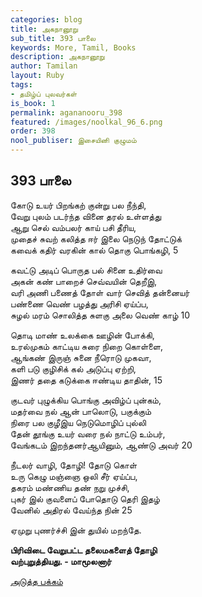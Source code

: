 ```yaml
---
categories: blog
title: அகநானூறு
sub_title: 393 பாலை
keywords: More, Tamil, Books
description: அகநானூறு
author: Tamilan
layout: Ruby
tags:
- தமிழ்ப் புலவர்கள்
is_book: 1
permalink: agananooru_398
featured: /images/noolkal_96_6.png
order: 398
nool_publiser: இசையினி குழுமம்
---
```



## 393 பாலை

கோடு உயர் பிறங்கற் குன்று பல நீந்தி,  
வேறு புலம் படர்ந்த வினை தரல் உள்ளத்து  
ஆறு செல் வம்பலர் காய் பசி தீரிய,  
முதைச் சுவற் கலித்த ஈர் இலை நெடுந் தோட்டுக்  
கவைக் கதிர் வரகின் கால் தொகு பொங்கழி, 5

கவட்டு அடிப் பொருத பல் சினை உதிர்வை  
அகன் கண் பாறைச் செவ்வயின் தெறீஇ,  
வரி அணி பணைத் தோள் வார் செவித் தன்னையர்  
பண்ணை வெண் பழத்து அரிசி ஏய்ப்ப,  
சுழல் மரம் சொலித்த சுளகு அலை வெண் காழ் 10

தொடி மாண் உலக்கை ஊழின் போக்கி,  
உரல்முகம் காட்டிய சுரை நிறை கொள்ளை,  
ஆங்கண் இருஞ் சுனை நீரொடு முகவா,  
களி படு குழிசிக் கல் அடுப்பு ஏற்றி,  
இணர் ததை கடுக்கை ஈண்டிய தாதின், 15

குடவர் புழுக்கிய பொங்கு அவிழ்ப் புன்கம்,  
மதர்வை நல் ஆன் பாலொடு, பகுக்கும்  
நிரை பல குழீஇய நெடுமொழிப் புல்லி  
தேன் தூங்கு உயர் வரை நல் நாட்டு உம்பர்,  
வேங்கடம் இறந்தனர்ஆயினும், ஆண்டு அவர் 20

நீடலர் வாழி, தோழி! தோடு கொள்  
உரு கெழு மஞ்ஞை ஒலி சீர் ஏய்ப்ப,  
தகரம் மண்ணிய தண் நறு முச்சி,  
புகர் இல் குவளைப் போதொடு தெரி இதழ்  
வேனில் அதிரல் வேய்ந்த நின் 25

ஏமுறு புணர்ச்சி இன் துயில் மறந்தே.

**பிரிவிடை வேறுபட்ட தலைமகளைத் தோழி  
வற்புறுத்தியது. - மாமூலனார்**

[அடுத்த பக்கம்](agananooru_399)
